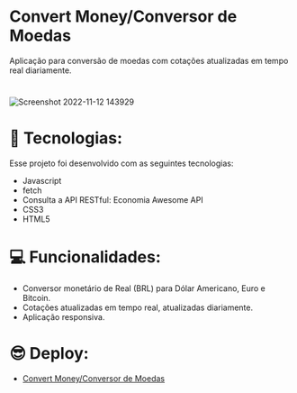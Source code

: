 # Convert Money/Conversor de Moedas

Aplicação para conversão de moedas com cotações atualizadas em tempo real diariamente.
#
![Screenshot 2022-11-12 143929](https://user-images.githubusercontent.com/113479357/201493853-c699d6e5-dd89-471f-b50a-462ef0199478.png)
#
# 🚀 Tecnologias:
Esse projeto foi desenvolvido com as seguintes tecnologias:

- Javascript
- fetch
- Consulta a API RESTful: Economia Awesome API
- CSS3
- HTML5
#
#
# 💻 Funcionalidades:

- Conversor monetário de Real (BRL) para Dólar Americano, Euro e Bitcoin.
- Cotações atualizadas em tempo real, atualizadas diariamente.
- Aplicação responsiva.
#
#
# 😎 Deploy:
- [Convert Money/Conversor de Moedas](https://marcioramires.github.io/convert-money-web-app/)
#
